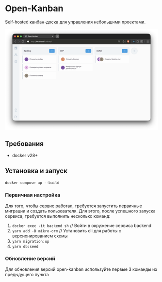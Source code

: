 # Open-Kanban

Self-hosted канбан-доска для управления небольшими проектами.

![](./docs/prevPic.png)

## Требования

- docker v28+

## Установка и запуск

`docker compose up --build`

### Первичная настройка

Для того, чтобы сервис работал, требуется запустить первичные миграции и создать пользователя.
Для этого, после успешного запуска сервиса, требуется выполнить несколько команд:

1. `docker exec -it backend sh` // Войти в окружение сервиса backend
2. `yarn add -D mikro-orm` // Установить cli для работы с версионированием схемы
3. `yarn migration:up`
4. `yarn db:seed`

### Обновление версий

Для обновления версий open-kanban используйте первые 3 команды из предыдущего пункта